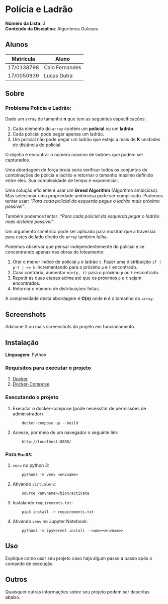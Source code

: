 # Polícia e Ladrão

**Número da Lista**: 3<br>
**Conteúdo da Disciplina**: Algoritmos Gulosos<br>

## Alunos
|Matrícula | Aluno |
| -- | -- |
| 17/0138798  |  Caio Fernandes |
| 17/0050939  |  Lucas Dutra |

## Sobre 
### Problema Polícia e Ladrão:

Dado um `array` de tamanho **n** que tem as seguintes especificações:

1. Cada elemento do `array` contém um **policial** ou um **ladrão**.
2. Cada policial pode pegar apenas um ladrão.
3. Um policial não pode pegar um ladrão que esteja a mais de **K** unidades de distância do policial.

O objetio é encontrar o número máximo de ladrões que podem ser capturados.

Uma abordagem de força bruta seria verificar todos os conjuntos de combinações de polícia e ladrão e retornar o tamanho máximo definido entre eles. Sua complexidade de tempo é exponencial.

Uma solução eficiente é usar um **Greed Algorithm** (Algoritmo ambicioso). Mas selecionar uma propriedade ambiciosa pode ser complicado. Podemos tentar usar: *“Para cada policial da esquerda pegue o ladrão mais próximo possível”*.<br>

Também podemos tentar: 
*“Para cada policial da esquerda pegar o ladrão mais distante possível”*.<br>

Um argumento simétrico pode ser aplicado para mostrar que a travessia para estes do lado direito do `array` também falha.


Podemos observar que pensar independentemente do policial e se concentrando apenas nas obras de loteamento:

1. Oter o menor índice de policial `p` e ladrão `t`. Fazer uma distribuição
`if | p-t | <= k`  incrementando para o próximo `p` e `t` encontrado.
2. Caso contrário, aumentar `min(p, t)` para o próximo `p` ou `t` encontrado.
3. Repetir as duas etapas acima até que os próximos `p` e `t` sejam encontrados.
4. Retornar o número de distribuições feitas.

A complexidade desta abordagem é **O(n)** onde **n** é o tamanho do `array`.



## Screenshots
Adicione 3 ou mais screenshots do projeto em funcionamento.

## Instalação 
**Linguagem**: Python<br>

### Requisitos para executar o projeto
1. [Docker](https://docs.docker.com/get-docker/)
2. [Docker-Compose](https://docs.docker.com/compose/install/)

### Executando o projeto
1. Executar o docker-compose (pode necessitar de permissões de administrador)
    ```
        docker-compose up --build
    ```
2. Acesse, por meio de um navegador o seguinte link
    ```
        http://localhost:8888/
    ```

### Para `MacOS`:
1. `venv` no python 3:
    ```
        python3 -m venv <envname>
    ```
2. Ativando `virtualenv`:
    ```
        source <envname>/bion/activate
    ```
3. Instalando `requirements.txt`:
    ```
        pip3 install -r requirements.txt
    ```
4. Ativando `venv` no Jupyter Notebook:
    ```
        python3 -m ipykernel install --name=<envname>
    ```


## Uso 
Explique como usar seu projeto caso haja algum passo a passo após o comando de execução.

## Outros 
Quaisquer outras informações sobre seu projeto podem ser descritas abaixo.




